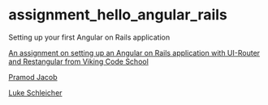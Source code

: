 # assignment_hello_angular_rails
Setting up your first Angular on Rails application

[An assignment on setting up an Angular on Rails application with UI-Router and Restangular from Viking Code School](https://www.vikingcodeschool.com)

[Pramod Jacob](github.com/domarp-j)

[Luke Schleicher](github.com/luke-schleicher)
